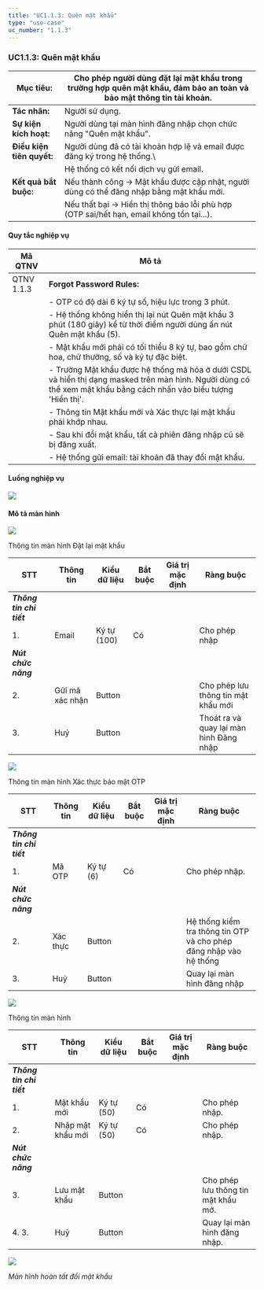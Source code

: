 ```yaml
---
title: "UC1.1.3: Quên mật khẩu"
type: "use-case"
uc_number: "1.1.3"
---
```


### UC1.1.3: Quên mật khẩu

| **Mục tiêu:** | Cho phép người dùng đặt lại mật khẩu trong trường hợp quên mật khẩu, đảm bảo an toàn và bảo mật thông tin tài khoản. |
| --- | --- |
| **Tác nhân:** | Người sử dụng. |
| **Sự kiện kích hoạt:** | Người dùng tại màn hình đăng nhập chọn chức năng "Quên mật khẩu". |
| **Điều kiện tiên quyết:** | Người dùng đã có tài khoản hợp lệ và email được đăng ký trong hệ thống.\ |
|  | Hệ thống có kết nối dịch vụ gửi email. |
| **Kết quả bắt buộc:** | Nếu thành công → Mật khẩu được cập nhật, người dùng có thể đăng nhập bằng mật khẩu mới. |
|  | Nếu thất bại → Hiển thị thông báo lỗi phù hợp (OTP sai/hết hạn, email không tồn tại...). |

#### Quy tắc nghiệp vụ

| **Mã QTNV** | **Mô tả** |
| --- | --- |
| QTNV 1.1.3 | **Forgot Password Rules:** |
|  | - OTP có độ dài 6 ký tự số, hiệu lực trong 3 phút. |
|  | - Hệ thống không hiển thị lại nút Quên mật khẩu 3 phút (180 giây) kể từ thời điểm người dùng ấn nút Quên mật khẩu (5). |
|  | - Mật khẩu mới phải có tối thiểu 8 ký tự, bao gồm chữ hoa, chữ thường, số và ký tự đặc biệt. |
|  | - Trường Mật khẩu được hệ thống mã hóa ở dưới CSDL và hiển thị dạng masked trên màn hình. Người dùng có thể xem mật khẩu bằng cách nhấn vào biểu tượng \'Hiển thị\'. |
|  | - Thông tin Mật khẩu mới và Xác thực lại mật khẩu phải khớp nhau. |
|  | - Sau khi đổi mật khẩu, tất cả phiên đăng nhập cũ sẽ bị đăng xuất. |
|  | - Hệ thống gửi email: tài khoản đã thay đổi mật khẩu. |

#### Luồng nghiệp vụ

![](media/image84.png)

#### Mô tả màn hình

![](media/image101.png)

Thông tin màn hình Đặt lại mật khẩu

| **STT** | **Thông tin** | **Kiểu dữ liệu** | **Bắt buộc** | **Giá trị mặc định** | **Ràng buộc** |
| --- | --- | --- | --- | --- | --- |
| ***Thông tin chi tiết*** |  |  |  |  |  |
| 1. | Email | Ký tự (100) | Có |  | Cho phép nhập |
| ***Nút chức năng*** |  |  |  |  |  |
| 2. | Gửỉ mã xác nhận | Button |  |  | Cho phép lưu thông tin mật khẩu mới |
| 3. | Huỷ | Button |  |  | Thoát ra và quay lại màn hình Đăng nhập |

![](media/image82.png)

Thông tin màn hình Xác thực bảo mật OTP

| **STT** | **Thông tin** | **Kiểu dữ liệu** | **Bắt buộc** | **Giá trị mặc định** | **Ràng buộc** |
| --- | --- | --- | --- | --- | --- |
| ***Thông tin chi tiết*** |  |  |  |  |  |
| 1. | Mã OTP | Ký tự (6) | Có |  | Cho phép nhập. |
| ***Nút chức năng*** |  |  |  |  |  |
| 2. | Xác thực | Button |  |  | Hệ thống kiểm tra thông tin OTP và cho phép đăng nhập vào hệ thống |
| 3. | Huỷ | Button |  |  | Quay lại màn hình đăng nhập |

![](media/image83.png)

Thông tin màn hình

| **STT** | **Thông tin** | **Kiểu dữ liệu** | **Bắt buộc** | **Giá trị mặc định** | **Ràng buộc** |
| --- | --- | --- | --- | --- | --- |
| ***Thông tin chi tiết*** |  |  |  |  |  |
| 1. | Mật khẩu mới | Ký tự (50) | Có |  | Cho phép nhập. |
| 2. | Nhập mật khẩu mới | Ký tự (50) | Có |  | Cho phép nhập. |
| ***Nút chức năng*** |  |  |  |  |  |
| 3. | Lưu mật khẩu | Button |  |  | Cho phép lưu thông tin mật khẩu mớ. |
| 4. 3\. | Huỷ | Button |  |  | Quay lại màn hình đăng nhập. |

![](media/image93.png)

*Màn hình hoàn tất đổi mật khẩu*
